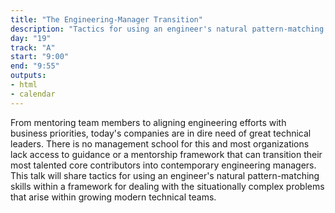 ```yaml
---
title: "The Engineering-Manager Transition"
description: "Tactics for using an engineer's natural pattern-matching skills within a framework for dealing with the situationally complex problems that arise within growing modern technical teams."
day: "19"
track: "A"
start: "9:00"
end: "9:55"
outputs:
- html
- calendar
---
```


From mentoring team members to aligning engineering efforts with business priorities, today's companies are in dire need of great technical leaders. There is no management school for this and most organizations lack access to guidance or a mentorship framework that can transition their most talented core contributors into contemporary engineering managers. This talk will share tactics for using an engineer's natural pattern-matching skills within a framework for dealing with the situationally complex problems that arise within growing modern technical teams.
